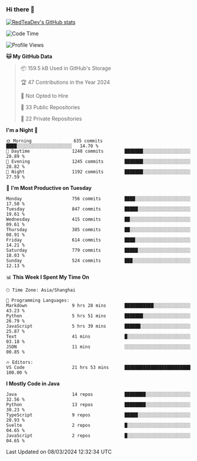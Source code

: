 ### Hi there 👋

<!--
**RedTeaDev/RedTeaDev** is a ✨ _special_ ✨ repository because its `README.md` (this file) appears on your GitHub profile.

Here are some ideas to get you started:

- 🔭 I’m currently working on ...
- 🌱 I’m currently learning ...
- 👯 I’m looking to collaborate on ...
- 🤔 I’m looking for help with ...
- 💬 Ask me about ...
- 📫 How to reach me: ...
- 😄 Pronouns: ...
- ⚡ Fun fact: ...
-->

<!--
[![wakatime](https://wakatime.com/badge/user/6b101ed0-04c0-4490-9283-eb61f2efff96.svg)](https://wakatime.com/@6b101ed0-04c0-4490-9283-eb61f2efff96)
!-->

[![RedTeaDev's GitHub stats](https://github-readme-stats.vercel.app/api?username=RedTeaDev)](https://github.com/anuraghazra/github-readme-stats)
<!--
[![willianrod's wakatime stats](https://github-readme-stats.vercel.app/api/wakatime?username=RedTeaDev)](https://github.com/anuraghazra/github-readme-stats)
!-->
<!--START_SECTION:waka-->
![Code Time](http://img.shields.io/badge/Code%20Time-2%2C090%20hrs%2017%20mins-blue)

![Profile Views](http://img.shields.io/badge/Profile%20Views-1-blue)

**🐱 My GitHub Data** 

> 📦 159.5 kB Used in GitHub's Storage 
 > 
> 🏆 47 Contributions in the Year 2024
 > 
> 🚫 Not Opted to Hire
 > 
> 📜 33 Public Repositories 
 > 
> 🔑 22 Private Repositories 
 > 
**I'm a Night 🦉** 

```text
🌞 Morning                635 commits         ████░░░░░░░░░░░░░░░░░░░░░   14.70 % 
🌆 Daytime                1248 commits        ███████░░░░░░░░░░░░░░░░░░   28.89 % 
🌃 Evening                1245 commits        ███████░░░░░░░░░░░░░░░░░░   28.82 % 
🌙 Night                  1192 commits        ███████░░░░░░░░░░░░░░░░░░   27.59 % 
```
📅 **I'm Most Productive on Tuesday** 

```text
Monday                   756 commits         ████░░░░░░░░░░░░░░░░░░░░░   17.50 % 
Tuesday                  847 commits         █████░░░░░░░░░░░░░░░░░░░░   19.61 % 
Wednesday                415 commits         ██░░░░░░░░░░░░░░░░░░░░░░░   09.61 % 
Thursday                 385 commits         ██░░░░░░░░░░░░░░░░░░░░░░░   08.91 % 
Friday                   614 commits         ████░░░░░░░░░░░░░░░░░░░░░   14.21 % 
Saturday                 779 commits         █████░░░░░░░░░░░░░░░░░░░░   18.03 % 
Sunday                   524 commits         ███░░░░░░░░░░░░░░░░░░░░░░   12.13 % 
```


📊 **This Week I Spent My Time On** 

```text
🕑︎ Time Zone: Asia/Shanghai

💬 Programming Languages: 
Markdown                 9 hrs 28 mins       ███████████░░░░░░░░░░░░░░   43.23 % 
Python                   5 hrs 51 mins       ███████░░░░░░░░░░░░░░░░░░   26.79 % 
JavaScript               5 hrs 39 mins       ██████░░░░░░░░░░░░░░░░░░░   25.87 % 
Text                     41 mins             █░░░░░░░░░░░░░░░░░░░░░░░░   03.18 % 
JSON                     11 mins             ░░░░░░░░░░░░░░░░░░░░░░░░░   00.85 % 

🔥 Editors: 
VS Code                  21 hrs 53 mins      █████████████████████████   100.00 % 
```

**I Mostly Code in Java** 

```text
Java                     14 repos            ████████░░░░░░░░░░░░░░░░░   32.56 % 
Python                   13 repos            ████████░░░░░░░░░░░░░░░░░   30.23 % 
TypeScript               9 repos             █████░░░░░░░░░░░░░░░░░░░░   20.93 % 
Svelte                   2 repos             █░░░░░░░░░░░░░░░░░░░░░░░░   04.65 % 
JavaScript               2 repos             █░░░░░░░░░░░░░░░░░░░░░░░░   04.65 % 
```




 Last Updated on 08/03/2024 12:32:34 UTC
<!--END_SECTION:waka-->


